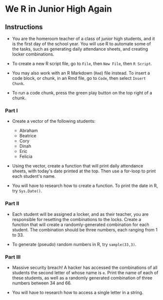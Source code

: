 # We R in Junior High Again

## Instructions

* You are the homeroom teacher of a class of junior high students, and it is the first day of the school year. You will use R to automate some of the tasks, such as generating daily attendance sheets, and creating locker combinations.

* To create a new R script file, go to `File`, then `New File`, then `R Script`. 

* You may also work with an R Markdown (`Rmd`) file instead. To insert a code block, or chunk, in an Rmd file, go to `Code`, then select `Insert Chunk`.

* To run a code chunk, press the green play button on the top right of a chunk.

### Part I

* Create a vector of the following students:

  * Abraham
  * Beatrice
  * Cory
  * Dinah
  * Eric
  * Felicia

* Using the vector, create a function that will print daily attendance sheets, with today's date printed at the top. Then use a for-loop to print each student's name.

* You will have to research how to create a function. To print the date in R, try `Sys.Date()`.

### Part II

* Each student will be assigned a locker, and as their teacher, you are responsible for resetting the combinations to the locks. Create a function that will create a randomly-generated combination for each student. The combination should be three numbers, each ranging from 1 to 33.

* To generate (pseudo) random numbers in R, try `sample(33,3)`.

### Part III

* Massive security breach! A hacker has accessed the combinations of all students the second letter of whose name is `e`. Print the name of each of these students, as well as a randomly generated combination of three numbers between 34 and 66. 

* You will have to research how to access a single letter in a string.
